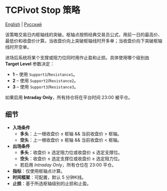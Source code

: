# TCPivot Stop 策略
[English](README.md) | [Русский](README_ru.md)

该策略交易日内枢轴线的突破。枢轴点按照经典交易员公式，用前一日的最高价、最低价和收盘价计算。当收盘价向上突破枢轴线时开多单；当收盘价向下突破枢轴线时开空单。

进场后系统将某个支撑或阻力位同时用作止盈和止损。具体使用哪个级别由 **Target Level** 参数决定：

- **1** – 使用 `Support1`/`Resistance1`。
- **2** – 使用 `Support2`/`Resistance2`。
- **3** – 使用 `Support3`/`Resistance3`。

如果启用 **Intraday Only**，所有持仓将在平台时间 23:00 被平仓。

## 细节

- **入场条件**
  - **多头**：上一根收盘价 ≤ 枢轴 && 当前收盘价 > 枢轴。
  - **空头**：上一根收盘价 ≥ 枢轴 && 当前收盘价 < 枢轴。
- **出场条件**
  - **多头**：收盘价 ≥ 选定阻力位或收盘价 ≤ 选定支撑位。
  - **空头**：收盘价 ≤ 选定支撑位或收盘价 ≥ 选定阻力位。
  - 若启用 *Intraday Only*，所有仓位在 23:00 平仓。
- **指标**：仅使用枢轴点计算。
- **时间框架**：可配置，默认 5 分钟K线。
- **止损**：基于所选枢轴级别的止损和止盈。
